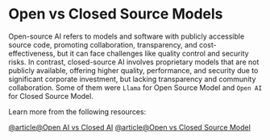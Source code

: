 # Open vs Closed Source Models

Open-source AI refers to models and software with publicly accessible source code, promoting collaboration, transparency, and cost-effectiveness, but it can face challenges like quality control and security risks. In contrast, closed-source AI involves proprietary models that are not publicly available, offering higher quality, performance, and security due to significant corporate investment, but lacking transparency and community collaboration. Some of them were `Llama` for Open Source Model and `Open AI` for Closed Source Model.

Learn more from the following resources:

[@article@Open AI vs Closed AI](https://formtek.com/blog/open-ai-vs-closed-ai-whats-the-difference-and-why-does-it-matter/)
[@article@Open vs Closed Source Model](https://www.techtarget.com/searchEnterpriseAI/feature/Attributes-of-open-vs-closed-AI-explained)
